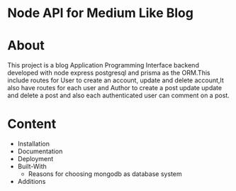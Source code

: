 # Node API for Medium Like Blog
# About
This project is a blog Application Programming Interface  backend developed with node express postgresql and prisma  as the ORM.This include routes for User to create an account, update and delete account,It also have routes for each user and Author to create a post update update and delete a post and also each authenticated user can comment on a post.
# Content

- Installation
- Documentation
- Deployment
- Built-With
  - Reasons for choosing mongodb as database system
- Additions
<!-- npx prisma format   to rearrange the relationship between the database schemas -->
<!-- npx prisma studio to set up a temporary database schema with their data on the browser  -->